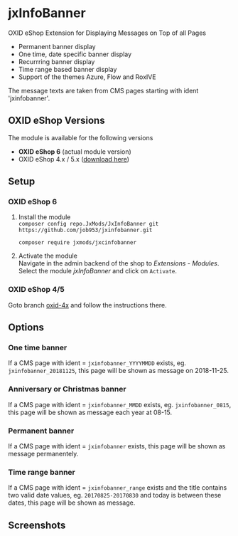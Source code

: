 # jxInfoBanner

OXID eShop Extension for Displaying Messages on Top of all Pages

  - Permanent banner display
  - One time, date specific banner display
  - Recurrring banner display
  - Time range based banner display
  - Support of the themes Azure, Flow and RoxIVE

The message texts are taken from CMS pages starting with ident 'jxinfobanner'.


## OXID eShop Versions

The module is available for the following versions
  * **OXID eShop 6** (actual module version)
  * OXID eShop 4.x / 5.x ([download here](https://github.com/job963/jxInfoBanner/tree/oxid-4x))

## Setup

### OXID eShop 6

1. Install the module  
  ```composer config repo.JxMods/JxInfoBanner git https://github.com/job953/jxinfobanner.git```

    ```composer require jxmods/jxcinfobanner```

2. Activate the module  
Navigate in the admin backend of the shop to _Extensions_ - _Modules_.  
Select the module _jxInfoBanner_ and click on `Activate`.

### OXID eShop 4/5

Goto branch [oxid-4x](https://github.com/job963/jxInfoBanner/tree/oxid-4x) and follow the instructions there.


## Options

### One time banner
If a CMS page with ident = `jxinfobanner_YYYYMMDD` exists, eg. `jxinfobanner_20181125`, this page will be shown as message on 2018-11-25.

### Anniversary or Christmas banner
If a CMS page with ident = `jxinfobanner_MMDD` exists, eg. `jxinfobanner_0815`, this page will be shown as message each year at 08-15.

### Permanent banner
If a CMS page with ident = `jxinfobanner` exists, this page will be shown as message permanentely.

### Time range banner
If a CMS page with ident = `jxinfobanner_range` exists and the title contains two valid date values, eg. `20170825-20170830` 
and today is between these dates, this page will be shown as message.

  
## Screenshots

